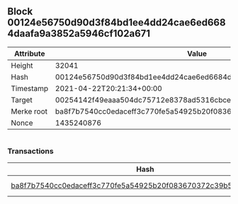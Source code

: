 ## Block 00124e56750d90d3f84bd1ee4dd24cae6ed6684daafa9a3852a5946cf102a671

Attribute | Value
--- | ---
Height | 32041
Hash | 00124e56750d90d3f84bd1ee4dd24cae6ed6684daafa9a3852a5946cf102a671
Timestamp | 2021-04-22T20:21:34+00:00
Target | 00254142f49eaaa504dc75712e8378ad5316cbcead634704b3734b6271167cc4
Merke root | ba8f7b7540cc0edaceff3c770fe5a54925b20f083670372c39b5b543a194fffe
Nonce | 1435240876

```

```

### Transactions

Hash | Amount
--- | ---
[ba8f7b7540cc0edaceff3c770fe5a54925b20f083670372c39b5b543a194fffe](ba8f7b7540cc0edaceff3c770fe5a54925b20f083670372c39b5b543a194fffe.md) | 10.00000000 SKEPTI 
